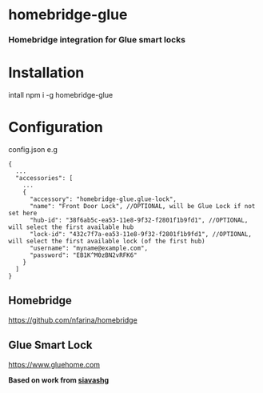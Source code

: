 # homebridge-glue
### Homebridge integration for Glue smart locks

# Installation
intall npm i -g homebridge-glue

# Configuration
config.json e.g
```
{
  ...
  "accessories": [
    ...
    {
      "accessory": "homebridge-glue.glue-lock",
      "name": "Front Door Lock", //OPTIONAL, will be Glue Lock if not set here
      "hub-id": "38f6ab5c-ea53-11e8-9f32-f2801f1b9fd1", //OPTIONAL, will select the first available hub
      "lock-id": "432c7f7a-ea53-11e8-9f32-f2801f1b9fd1", //OPTIONAL, will select the first available lock (of the first hub)
      "username": "myname@example.com",
      "password": "EB1K^M0zBN2vRFK6"
    }
  ]
}

```





## Homebridge
https://github.com/nfarina/homebridge


## Glue Smart Lock
https://www.gluehome.com








**Based on work from [siavashg](https://github.com/siavashg/homebridge-glue)**